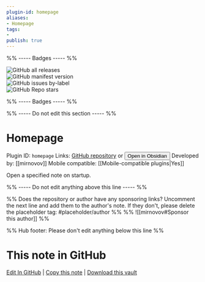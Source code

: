 ```yaml
---
plugin-id: homepage
aliases:
- Homepage
tags: 
- 
publish: true
---
```


%% ----- Badges ----- %%

![GitHub all releases](https://img.shields.io/github/downloads/mirnovov/obsidian-homepage/total?color=573E7A&logo=github&style=for-the-badge)   
![GitHub manifest version](https://img.shields.io/github/manifest-json/v/mirnovov/obsidian-homepage?color=573E7A&logo=github&style=for-the-badge)   
![GitHub issues by-label](https://img.shields.io/github/issues/mirnovov/obsidian-homepage/help%20wanted?color=573E7A&logo=github&style=for-the-badge)   
![GitHub Repo stars](https://img.shields.io/github/stars/mirnovov/obsidian-homepage?color=573E7A&logo=github&style=for-the-badge)

%% ----- Badges ----- %%

%% ----- Do not edit this section ----- %%

# Homepage

Plugin ID: `homepage`
Links: [GitHub repository](https://github.com/mirnovov/obsidian-homepage) or [<button id=HH>Open in Obsidian</button>](obsidian://show-plugin?id=homepage)
Developed by: [[mirnovov]]
Mobile compatible: [[Mobile-compatible plugins|Yes]]

Open a specified note on startup.

%% ----- Do not edit anything above this line ----- %% 

%% Does the repository or author have any sponsoring links? Uncomment the next line and add them to the author's note. If they don't, please delete the placeholder tag: #placeholder/author %%
%% ![[mirnovov#Sponsor this author]] %%

%% Hub footer: Please don't edit anything below this line %%

# This note in GitHub

<span class="git-footer">[Edit In GitHub](https://github.dev/obsidian-community/obsidian-hub/blob/main/02%20-%20Community%20Expansions/02.05%20All%20Community%20Expansions/Plugins/homepage.md "git-hub-edit-note") | [Copy this note](https://raw.githubusercontent.com/obsidian-community/obsidian-hub/main/02%20-%20Community%20Expansions/02.05%20All%20Community%20Expansions/Plugins/homepage.md "git-hub-copy-note") | [Download this vault](https://github.com/obsidian-community/obsidian-hub/archive/refs/heads/main.zip "git-hub-download-vault") </span>
